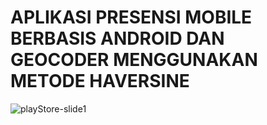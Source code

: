 # APLIKASI PRESENSI MOBILE BERBASIS ANDROID DAN GEOCODER MENGGUNAKAN METODE HAVERSINE
![playStore-slide1](https://user-images.githubusercontent.com/53375007/184467492-4b3e0955-36e9-4e9d-8aa6-988f95ab5186.png)
